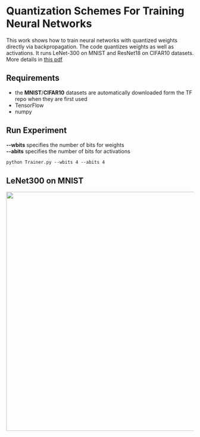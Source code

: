 # Quantization Schemes For Training Neural Networks

This work shows how to train neural networks with quantized weights directly via backpropagation. The code
quantizes weights as well as activations. It runs LeNet-300 on MNIST and ResNet18 on CIFAR10 datasets.
More details in [this pdf]( https://github.com/stracini-git/qnn/blob/main/files/Quantization_Schemes.pdf)


## Requirements
- the **MNIST**/**CIFAR10** datasets are automatically downloaded form the TF repo when they are first used
- TensorFlow
- numpy


## Run Experiment

**--wbits** specifies the number of bits for weights\
**--abits** specifies the number of bits for activations

```markdown
python Trainer.py --wbits 4 --abits 4
```


## LeNet300 on MNIST
<img src="https://github.com/stracini-git/qnn/blob/main/files/LN_qw_qa.png" width="640" >
